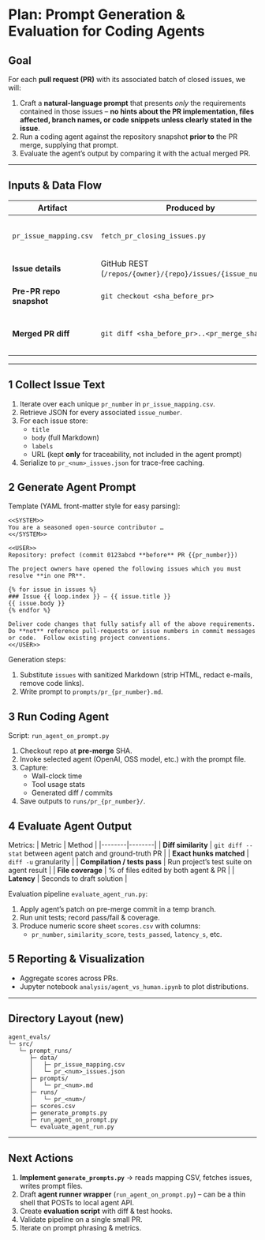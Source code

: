 # Plan: Prompt Generation & Evaluation for Coding Agents

## Goal
For each **pull request (PR)** with its associated batch of closed issues, we will:
1. Craft a **natural-language prompt** that presents *only* the requirements contained in those issues – **no hints about the PR implementation, files affected, branch names, or code snippets unless clearly stated in the issue**.
2. Run a coding agent against the repository snapshot **prior to** the PR merge, supplying that prompt.
3. Evaluate the agent’s output by comparing it with the actual merged PR.

---

## Inputs & Data Flow

| Artifact | Produced by | Purpose |
|----------|-------------|---------|
| `pr_issue_mapping.csv` | `fetch_pr_closing_issues.py` | Maps each merged PR → list of issues it closed |
| **Issue details** | GitHub REST (`/repos/{owner}/{repo}/issues/{issue_number}`) | Title, body, labels, etc. |
| **Pre-PR repo snapshot** | `git checkout <sha_before_pr>` | Starting codebase for the agent |
| **Merged PR diff** | `git diff <sha_before_pr>..<pr_merge_sha>` | Ground-truth implementation to evaluate against |

---

## 1  Collect Issue Text

1. Iterate over each unique `pr_number` in `pr_issue_mapping.csv`.
2. Retrieve JSON for every associated `issue_number`.
3. For each issue store:
   * `title`
   * `body` (full Markdown)
   * `labels`
   * URL (kept **only** for traceability, not included in the agent prompt)
4. Serialize to `pr_<num>_issues.json` for trace-free caching.

## 2  Generate Agent Prompt

Template (YAML front-matter style for easy parsing):
```text
<<SYSTEM>>
You are a seasoned open-source contributor …
<</SYSTEM>>

<<USER>>
Repository: prefect (commit 0123abcd **before** PR {{pr_number}})

The project owners have opened the following issues which you must resolve **in one PR**.

{% for issue in issues %}
### Issue {{ loop.index }} – {{ issue.title }}
{{ issue.body }}
{% endfor %}

Deliver code changes that fully satisfy all of the above requirements.  Do **not** reference pull-requests or issue numbers in commit messages or code.  Follow existing project conventions.
<</USER>>
```

Generation steps:
1. Substitute `issues` with sanitized Markdown (strip HTML, redact e-mails, remove code links).
2. Write prompt to `prompts/pr_{pr_number}.md`.

## 3  Run Coding Agent

Script: `run_agent_on_prompt.py`
1. Checkout repo at **pre-merge** SHA.
2. Invoke selected agent (OpenAI, OSS model, etc.) with the prompt file.
3. Capture:
   * Wall-clock time
   * Tool usage stats
   * Generated diff / commits
4. Save outputs to `runs/pr_{pr_number}/`.

## 4  Evaluate Agent Output

Metrics:
| Metric | Method |
|--------|--------|
| **Diff similarity** | `git diff --stat` between agent patch and ground-truth PR |
| **Exact hunks matched** | `diff -u` granularity |
| **Compilation / tests pass** | Run project’s test suite on agent result |
| **File coverage** | % of files edited by both agent & PR |
| **Latency** | Seconds to draft solution |

Evaluation pipeline `evaluate_agent_run.py`:
1. Apply agent’s patch on pre-merge commit in a temp branch.
2. Run unit tests; record pass/fail & coverage.
3. Produce numeric score sheet `scores.csv` with columns:
   * `pr_number`, `similarity_score`, `tests_passed`, `latency_s`, etc.

## 5  Reporting & Visualization
* Aggregate scores across PRs.
* Jupyter notebook `analysis/agent_vs_human.ipynb` to plot distributions.

---

## Directory Layout (new)
```
agent_evals/
└─ src/
   └─ prompt_runs/
      ├─ data/
      │   ├─ pr_issue_mapping.csv
      │   └─ pr_<num>_issues.json
      ├─ prompts/
      │   └─ pr_<num>.md
      ├─ runs/
      │   └─ pr_<num>/
      ├─ scores.csv
      ├─ generate_prompts.py
      ├─ run_agent_on_prompt.py
      └─ evaluate_agent_run.py
```

---

## Next Actions
1. **Implement `generate_prompts.py`** → reads mapping CSV, fetches issues, writes prompt files.
2. Draft **agent runner wrapper** (`run_agent_on_prompt.py`) – can be a thin shell that POSTs to local agent API.
3. Create **evaluation script** with diff & test hooks.
4. Validate pipeline on a single small PR.
5. Iterate on prompt phrasing & metrics.
